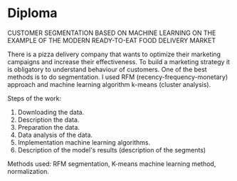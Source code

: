 # Diploma
CUSTOMER SEGMENTATION BASED ON MACHINE LEARNING ON THE EXAMPLE OF THE MODERN READY-TO-EAT FOOD DELIVERY MARKET

There is a pizza delivery company that wants to optimize their marketing campaigns and increase their effectiveness. To build a marketing strategy it is obligatory to understand behaviour of customers. One of the best methods is to do segmentation. I used RFM (recency-frequency-monetary) approach and machine learning algorithm k-means (cluster analysis).

Steps of the work:
1. Downloading the data.
2. Description the data.
3. Preparation the data.
4. Data analysis of the data.
5. Implementation machine learning algorithms.
6. Description of the model's results (description of the segments)

Methods used: RFM segmentation, K-means machine learning method, normalization.

